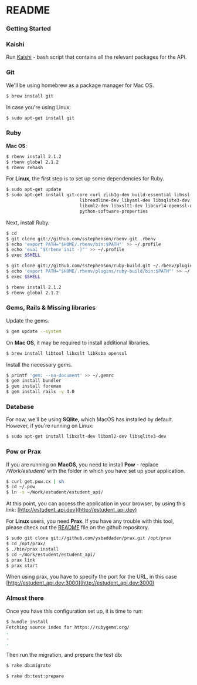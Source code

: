 # README #


### Getting Started ###

### Kaishi ###

Run [Kaishi](http://icalialabs.github.io/kaishi/) - bash script that contains all the relevant packages for the API.

### Git ###
We'll be using homebrew as a package manager for Mac OS.
```sh
$ brew install git
```
In case you're using Linux: 
```sh
$ sudo apt-get install git
```

### Ruby ###

**Mac OS**:
```sh
$ rbenv install 2.1.2
$ rbenv global 2.1.2
$ rbenv rehash
```

For **Linux**, the first step is to set up some dependencies for Ruby.
```sh
$ sudo apt-get update
$ sudo apt-get install git-core curl zlib1g-dev build-essential libssl-dev \
                            libreadline-dev libyaml-dev libsqlite3-dev sqlite3 \
                            libxml2-dev libxslt1-dev libcurl4-openssl-dev \
                            python-software-properties
```

Next, install Ruby.
```sh
$ cd
$ git clone git://github.com/sstephenson/rbenv.git .rbenv
$ echo 'export PATH="$HOME/.rbenv/bin:$PATH"' >> ~/.profile
$ echo 'eval "$(rbenv init -)"' >> ~/.profile
$ exec $SHELL

$ git clone git://github.com/sstephenson/ruby-build.git ~/.rbenv/plugins/ruby-build
$ echo 'export PATH="$HOME/.rbenv/plugins/ruby-build/bin:$PATH"' >> ~/.profile
$ exec $SHELL

$ rbenv install 2.1.2
$ rbenv global 2.1.2
```

### Gems, Rails & Missing libraries ###
Update the gems.
```sh
$ gem update --system
```

On **Mac OS**, it may be required to install additional libraries.
```sh
$ brew install libtool libxslt libksba openssl
```

Install the necessary gems.
```sh
$ printf 'gem: --no-document' >> ~/.gemrc
$ gem install bundler
$ gem install foreman
$ gem install rails -v 4.0
```

### Database ###

For now, we'll be using **SQlite**, which MacOS has installed by default. However, if you're running on Linux:
```sh
$ sudo apt-get install libxslt-dev libxml2-dev libsqlite3-dev
```

### Pow or Prax ###
If you are running on **MacOS**, you need to install **Pow** - replace */Work/estudent/* with the folder in which you have set up your application.
```sh
$ curl get.pow.cx | sh
$ cd ~/.pow
$ ln -s ~/Work/estudent/estudent_api/
```
At this point, you can access the application in your browser, by using this link: [http://estudent_api.dev](http://estudent_api.dev)

For **Linux** users, you need **Prax**. If you have any trouble with this tool, please check out the [README](https://github.com/ysbaddaden/prax/blob/master/README.rdoc) file on the github repository.

```sh
$ sudo git clone git://github.com/ysbaddaden/prax.git /opt/prax
$ cd /opt/prax/
$ ./bin/prax install  
$ cd ~/Work/estudent/estudent_api/
$ prax link
$ prax start
```
When using prax, you have to specify the port for the URL, in this case [http://estudent_api.dev:3000](http://estudent_api.dev:3000)

### Almost there ###
Once you have this configuration set up, it is time to run:
```sh
$ bundle install
Fetching source index for https://rubygems.org/
.
.
.
```

Then run the migration, and prepare the test db:
```sh
$ rake db:migrate
```

```sh
$ rake db:test:prepare
```